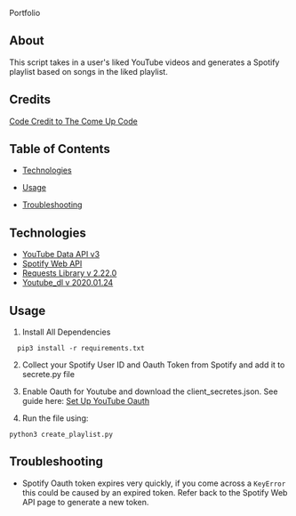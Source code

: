 Portfolio

## About

This script takes in a user's liked YouTube videos and generates a Spotify playlist based on songs in the liked playlist.

## Credits

[Code Credit to The Come Up Code](github.com/TheComeUpCode/SpotifyGeneratePlaylist)

## Table of Contents

  * [Technologies](#technologies)

  * [Usage](#usage)

  * [Troubleshooting](#Troubleshooting)

## Technologies

* [YouTube Data API v3](https://developers.google.com/youtube/v3)
* [Spotify Web API](https://developer.spotify.com/documentation/web-api/)
* [Requests Library v 2.22.0](https://docs.python-requests.org/en/master/)
* [Youtube_dl v 2020.01.24](https://github.com/ytdl-org/youtube-dl/)

## Usage

1. Install All Dependencies

```
  pip3 install -r requirements.txt
```

2. Collect your Spotify User ID and Oauth Token from Spotify and add it to secrete.py file

3. Enable Oauth for Youtube and download the client_secretes.json. See guide here: [Set Up YouTube Oauth](https://developers.google.com/youtube/v3/getting-started)

4. Run the file using:

```
python3 create_playlist.py
```
## Troubleshooting

* Spotify Oauth token expires very quickly, if you come across a ```KeyError``` this could be caused by an expired token. Refer back to the Spotify Web API page to generate a new token. 